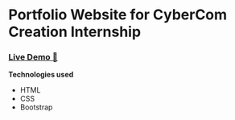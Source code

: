 # Portfolio Website for CyberCom Creation Internship

### [Live Demo 🚀](https://tushar0761.github.io/Cybercom/Practicle_4_17-1/)

**Technologies used**

- HTML
- CSS
- Bootstrap
